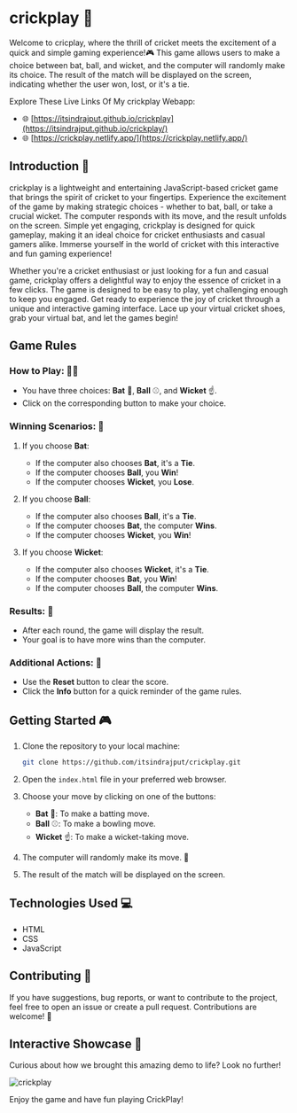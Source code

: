 # crickplay 🏏
Welcome to cricplay, where the thrill of cricket meets the excitement of a quick and simple gaming experience!🎮 This game allows users to make a choice between bat, ball, and wicket, and the computer will randomly make its choice. The result of the match will be displayed on the screen, indicating whether the user won, lost, or it's a tie.

Explore These Live Links Of My crickplay Webapp:

- 🌐 [https://itsindrajput.github.io/crickplay](https://itsindrajput.github.io/crickplay/)
- 🌐 [https://crickplay.netlify.app/](https://crickplay.netlify.app/)

##  Introduction 🚀
crickplay is a lightweight and entertaining JavaScript-based cricket game that brings the spirit of cricket to your fingertips. Experience the excitement of the game by making strategic choices - whether to bat, ball, or take a crucial wicket. The computer responds with its move, and the result unfolds on the screen. Simple yet engaging, crickplay is designed for quick gameplay, making it an ideal choice for cricket enthusiasts and casual gamers alike. Immerse yourself in the world of cricket with this interactive and fun gaming experience!

Whether you're a cricket enthusiast or just looking for a fun and casual game, crickplay offers a delightful way to enjoy the essence of cricket in a few clicks. The game is designed to be easy to play, yet challenging enough to keep you engaged.
Get ready to experience the joy of cricket through a unique and interactive gaming interface. Lace up your virtual cricket shoes, grab your virtual bat, and let the games begin!

## Game Rules

### How to Play: 🤾‍♂️

- You have three choices: **Bat** 🏏, **Ball** ⚾, and **Wicket** ☝️.
- Click on the corresponding button to make your choice.

### Winning Scenarios: 🎉

1. If you choose **Bat**:
   - If the computer also chooses **Bat**, it's a **Tie**.
   - If the computer chooses **Ball**, you **Win**!
   - If the computer chooses **Wicket**, you **Lose**.

2. If you choose **Ball**:
   - If the computer also chooses **Ball**, it's a **Tie**.
   - If the computer chooses **Bat**, the computer **Wins**.
   - If the computer chooses **Wicket**, you **Win**!

3. If you choose **Wicket**:
   - If the computer also chooses **Wicket**, it's a **Tie**.
   - If the computer chooses **Bat**, you **Win**!
   - If the computer chooses **Ball**, the computer **Wins**.

### Results: 🎊

- After each round, the game will display the result.
- Your goal is to have more wins than the computer.

### Additional Actions: 🌟

- Use the **Reset** button to clear the score.
- Click the **Info** button for a quick reminder of the game rules.

## Getting Started 🎮

1. Clone the repository to your local machine:

   ```bash
   git clone https://github.com/itsindrajput/crickplay.git
   ```

2. Open the `index.html` file in your preferred web browser.

3. Choose your move by clicking on one of the buttons:
   - **Bat** 🏏: To make a batting move.
   - **Ball** ⚾: To make a bowling move.
   - **Wicket** ☝️: To make a wicket-taking move.

4. The computer will randomly make its move. 🤖

5. The result of the match will be displayed on the screen.

## Technologies Used 💻

- HTML
- CSS
- JavaScript

## Contributing 🤝

If you have suggestions, bug reports, or want to contribute to the project, feel free to open an issue or create a pull request. Contributions are welcome! 🎉

## Interactive Showcase 🎨

Curious about how we brought this amazing demo to life? Look no further!  

![crickplay](https://github.com/itsindrajput/crickplay/assets/70815899/97588401-16bc-494b-8bfc-db14cc94ed6b)

Enjoy the game and have fun playing CrickPlay!
